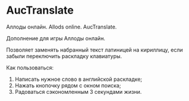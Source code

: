 # AucTranslate
Аллоды онлайн. Allods online. AucTranslate.

Дополнение для игры Аллоды онлайн.

Позволяет заменять набранный текст латиницей на кириллицу, если забыли переключить раскладку клавиатуры.

Как пользоваться:

1. Написать нужное слово в английской раскладке;
2. Нажать кнопочку рядом с окном поиска;
3. Радоваться сэкономленным 3 секундами жизни.
